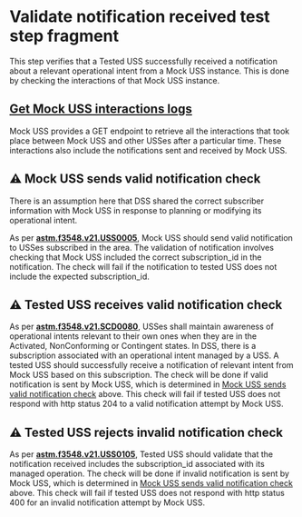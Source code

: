 # Validate notification received test step fragment

This step verifies that a Tested USS successfully received a notification about a relevant operational intent from a Mock USS instance.
This is done by checking the interactions of that Mock USS instance.

## [Get Mock USS interactions logs](../../../../interuss/mock_uss/get_mock_uss_interactions.md)
Mock USS provides a GET endpoint to retrieve all the interactions that took place between Mock USS
and other USSes after a particular time.
These interactions also include the notifications sent and received by Mock USS.

## ⚠️ Mock USS sends valid notification check
There is an assumption here that DSS shared the correct subscriber information with Mock USS in response to planning or modifying its operational intent.

As per **[astm.f3548.v21.USS0005](../../../../../requirements/astm/f3548/v21.md)**,
Mock USS should send valid notification to USSes subscribed in the area.
The validation of notification involves checking that Mock USS included the correct subscription_id in the notification.
The check will fail if the notification to tested USS does not include the expected subscription_id.

## ⚠️ Tested USS receives valid notification check
As per **[astm.f3548.v21.SCD0080](../../../../../requirements/astm/f3548/v21.md)**, USSes shall maintain awareness of
operational intents relevant to their own ones when they are in the Activated, NonConforming or Contingent states.
In DSS, there is a subscription associated with an operational intent managed by a USS. A tested USS should successfully
receive a notification of relevant intent from Mock USS based on this subscription.
The check will be done if valid notification is sent by Mock USS, which is determined in
[Mock USS sends valid notification check](#⚠️-mock-uss-sends-valid-notification-check) above.
This check will fail if tested USS does not respond with http status 204 to a valid notification attempt by Mock USS.

## ⚠️ Tested USS rejects invalid notification check

As per **[astm.f3548.v21.USS0105](../../../../../requirements/astm/f3548/v21.md)**, Tested USS should validate that the notification
received includes the subscription_id associated with its managed operation.
The check will be done if invalid notification is sent by Mock USS, which is determined in
[Mock USS sends valid notification check](#⚠️-mock-uss-sends-valid-notification-check) above.
This check will fail if tested USS does not respond with http status 400 for an invalid notification attempt by Mock USS.


